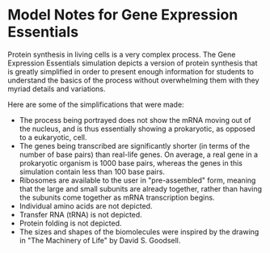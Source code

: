 Model Notes for Gene Expression Essentials
==========================================

Protein synthesis in living cells is a very complex process. The Gene Expression Essentials simulation depicts a version
of protein synthesis that is greatly simplified in order to present enough information for students to understand the
basics of the process without overwhelming them with they myriad details and variations.

Here are some of the simplifications that were made:

+ The process being portrayed does not show the mRNA moving out of the nucleus, and is thus essentially showing a
  prokaryotic, as opposed to a eukaryotic, cell.
+ The genes being transcribed are significantly shorter (in terms of the number of base pairs) than real-life genes. On
  average, a real gene in a prokaryotic organism is 1000 base pairs, whereas the genes in this simulation contain less
  than 100 base pairs.
+ Ribosomes are available to the user in "pre-assembled" form, meaning that the large and small subunits are already
  together, rather than having the subunits come together as mRNA transcription begins.
+ Individual amino acids are not depicted.
+ Transfer RNA (tRNA) is not depicted.
+ Protein folding is not depicted.
+ The sizes and shapes of the biomolecules were inspired by the drawing in "The Machinery of Life" by David S. Goodsell.
